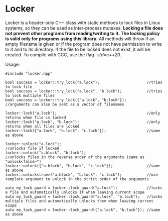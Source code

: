 # Locker

Locker is a header-only C++ class with static methods to lock files in Linux systems, so they can be used as inter-process mutexes. **Locking a file does not prevent other programs from reading/writing to it. The locking policy is valid only for programs using this library.** All methods will throw if an empty filename is given or if the program does not have permission to write to it and to its directory. If the file to be locked does not exist, it will be created. To compile with GCC, use the flag *-std=c++20*.

Usage:

    #include "locker.hpp"

    bool success = locker::try_lock("a.lock");                     //tries to lock file
    bool success = locker::try_lock("a.lock", "b.lock");           //tries to lock multiple files
    bool success = locker::try_lock({"a.lock", "b.lock"});         //arguments can also be sent as a vector of filenames

    locker::lock("a.lock");                                        //only returns when file is locked
    locker::lock("a.lock", "b.lock");                              //only returns when all files are locked
    locker::lock({"a.lock", "b.lock", "c.lock"});                  //same as above

    locker::unlock("a.lock");                                      //unlocks file if locked
    locker::unlock("a.block", "b.lock");                           //unlocks files in the reverse order of the arguments (same as "unlock<false>")
    locker::unlock({"a.block", "b.lock", "c.lock"});               //same as above
    locker::unlock<true>("a.block", "b.lock", "c.lock");           //use template argument to unlock in the strict order of the arguments

    auto my_lock_guard = locker::lock_guard("a.lock");             //locks a file and automatically unlocks it when leaving current scope
    auto my_lock_guard = locker::lock_guard("a.lock", "b.lock");   //locks multiple files and automatically unlocks them when leaving current scope
    auto my_lock_guard = locker::lock_guard({"a.lock", "b.lock"}); //same as above
